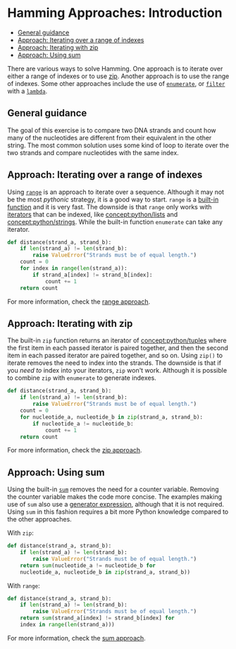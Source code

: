 # Hamming Approaches: Introduction

- [General guidance](#general-guidance)
- [Approach: Iterating over a range of indexes](#approach-iterating-over-a-range-of-indexes)
- [Approach: Iterating with zip](#approach-iterating-with-zip)
- [Approach: Using sum](#approach-using-sum)

There are various ways to solve Hamming. One approach is to iterate over either
a range of indexes or to use [zip][zip]. Another approach is to use the range of
indexes. Some other approaches include the use of [`enumerate`][enumerate], or
[`filter`][filter] with a [`lambda`][lambda].

## General guidance

The goal of this exercise is to compare two DNA strands and count how many of
the nucleotides are different from their equivalent in the other string. The
most common solution uses some kind of loop to iterate over the two strands and
compare nucleotides with the same index.

## Approach: Iterating over a range of indexes

Using [`range`][range] is an approach to iterate over a sequence. Although it
may not be the most _pythonic_ strategy, it is a good way to start. `range` is a
[built-in function][built-in-functions] and it is very fast. The downside is
that `range` only works with [iterators][iterators] that can be indexed, like
[concept:python/lists](https://docs.python.org/3/library/stdtypes.html#sequence-types-list-tuple-range)
and
[concept:python/strings](https://docs.python.org/3/library/stdtypes.html#text-sequence-type-str).
While the built-in function `enumerate` can take any iterator.

```python
def distance(strand_a, strand_b):
    if len(strand_a) != len(strand_b):
        raise ValueError("Strands must be of equal length.")
    count = 0
    for index in range(len(strand_a)):
        if strand_a[index] != strand_b[index]:
            count += 1
    return count
```

For more information, check the [range approach][approach-range].

## Approach: Iterating with zip

The built-in `zip` function returns an iterator of
[concept:python/tuples](https://docs.python.org/3.10/tutorial/datastructures.html#tuples-and-sequences)
where the first item in each passed iterator is paired together, and then the
second item in each passed iterator are paired together, and so on. Using
`zip()` to iterate removes the need to index into the strands. The downside is
that if you _need to_ index into your iterators, `zip` won't work. Although it
is possible to combine `zip` with `enumerate` to generate indexes.

```python
def distance(strand_a, strand_b):
    if len(strand_a) != len(strand_b):
        raise ValueError("Strands must be of equal length.")
    count = 0
    for nucleotide_a, nucleotide_b in zip(strand_a, strand_b):
        if nucleotide_a != nucleotide_b:
            count += 1
    return count
```

For more information, check the [zip approach][approach-zip].

## Approach: Using sum

Using the built-in [`sum`][sum] removes the need for a counter variable.
Removing the counter variable makes the code more concise. The examples making
use of `sum` also use a [generator expression][generator-expression], although
that it is not required. Using `sum` in this fashion requires a bit more Python
knowledge compared to the other approaches.

With `zip`:

```python
def distance(strand_a, strand_b):
    if len(strand_a) != len(strand_b):
        raise ValueError("Strands must be of equal length.")
    return sum(nucleotide_a != nucleotide_b for
    nucleotide_a, nucleotide_b in zip(strand_a, strand_b))
```

With `range`:

```python
def distance(strand_a, strand_b):
    if len(strand_a) != len(strand_b):
        raise ValueError("Strands must be of equal length.")
    return sum(strand_a[index] != strand_b[index] for
    index in range(len(strand_a)))
```

For more information, check the [sum approach][approach-sum].

[approach-range]:
  https://exercism.org/tracks/python/exercises/hamming/approaches/range
[approach-sum]:
  https://exercism.org/tracks/python/exercises/hamming/approaches/sum
[approach-zip]:
  https://exercism.org/tracks/python/exercises/hamming/approaches/zip
[built-in-functions]: https://docs.python.org/3.10/library/functions.html
[enumerate]: https://docs.python.org/3.10/library/functions.html#enumerate
[filter]: https://docs.python.org/3.10/library/functions.html#filter
[generator-expression]:
  https://docs.python.org/3/reference/expressions.html#grammar-token-python-grammar-generator_expression
[iterators]: https://docs.python.org/3/glossary.html#term-iterator
[lambda]: https://docs.python.org/3/glossary.html#term-lambda
[range]: https://docs.python.org/3.10/library/functions.html#func-range
[sum]: https://docs.python.org/3/library/functions.html#sum
[zip]: https://docs.python.org/3.10/library/functions.html#zip
